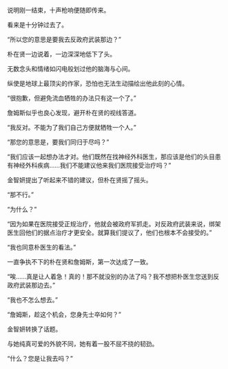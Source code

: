 说明刚一结束，十声枪响便随即传来。

看来是十分钟过去了。

“所以您的意思是要我去反政府武装那边？”

朴在贤一边说着，一边深深地低下了头。

无数念头和情绪如闪电般划过他的脑海与心间。

纵使是地球上最顶尖的作家，恐怕也无法生动描绘出他此刻的心情。

“很抱歉，但避免流血牺牲的办法只有这一个了。”

詹姆斯似乎也良心发现，避开朴在贤的视线答道。

“我反对。不能为了我们自己方便就牺牲一个人。”

“那您的意思是，要我们同归于尽吗？”

“我们应该一起想办法才对。他们既然在找神经外科医生，那应该是他们的头目患有神经外科疾病……我们不能建议他来我们医院接受治疗吗？”

金智妍提出了听起来不错的建议，但朴在贤摇了摇头。

“那不行。”

“为什么？”

“因为如果在医院接受正规治疗，他就会被政府军抓走。对反政府武装来说，绑架医生回他们的据点治疗才更安全。就算我们提议了，他们也根本不会接受的。”

“我也同意朴医生的看法。”

一直争执不下的朴在贤和詹姆斯，第一次达成了一致。

“唉……真是让人着急！真的！那不就没别的办法了吗？我不想把朴医生您送到反政府武装那边去。”

“我也不怎么想去。”

“詹姆斯，趁这个机会，您身先士卒如何？”

金智妍转换了话题。

与她纯真可爱的外貌不同，她有着一股不屈不挠的韧劲。

“什么？您是让我去吗？”